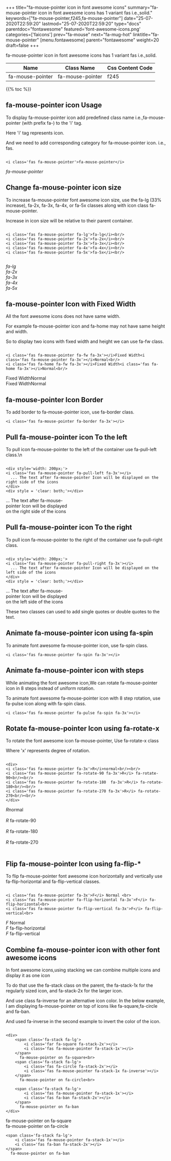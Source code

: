 +++
title="fa-mouse-pointer icon in font awesome icons"
summary="fa-mouse-pointer icon in font awesome icons has 1 variant fas i.e.,solid."
keywords=["fa-mouse-pointer,f245,fa-mouse-pointer"]
date="25-07-2020T22:59:20"
lastmod="25-07-2020T22:59:20"
type="docs"
parentdoc="fontawesome"
featured='font-awesome-icons.png'
categories=['faicons']
prev="fa-mouse"
next="fa-mug-hot"
linktitle="fa-mouse-pointer"
[menu.fontawesome]
parent="fontawesome"
weight=20
draft=false
+++


fa-mouse-pointer icon in font awesome icons has 1 variant fas i.e.,solid.

<div class='table-responsive'><table class='table'><thead><tr><th>Name</th><th>Class Name</th><th>Css Content Code</th></tr></thead><tbody><tr><td>fa-mouse-pointer</td><td>fa-mouse-pointer</td><td>f245</td></tr></tbody></table></div>


{{% toc %}}


## fa-mouse-pointer icon Usage

To display fa-mouse-pointer icon add predefined class name i.e.,fa-mouse-pointer (with prefix fa-) to the 'i' tag.

Here 'i' tag represents icon.

And we need to add corresponding category for fa-mouse-pointer icon. i.e., fas.


```

<i class='fas fa-mouse-pointer'>fa-mouse-pointer</i>
```

<i class='fas fa-mouse-pointer'>fa-mouse-pointer</i>




## Change fa-mouse-pointer icon size
To increase fa-mouse-pointer font awesome icon size, use the fa-lg (33% increase), fa-2x, fa-3x, fa-4x, or fa-5x classes along with icon class fa-mouse-pointer.

Increase in icon size will be relative to their parent container. 

```

<i class='fas fa-mouse-pointer fa-lg'>fa-lg</i><br/>
<i class='fas fa-mouse-pointer fa-2x'>fa-2x</i><br/>
<i class='fas fa-mouse-pointer fa-3x'>fa-3x</i><br/>
<i class='fas fa-mouse-pointer fa-4x'>fa-4x</i><br/>
<i class='fas fa-mouse-pointer fa-5x'>fa-5x</i><br/>
            
```

<i class='fas fa-mouse-pointer fa-lg'>fa-lg</i><br/>
<i class='fas fa-mouse-pointer fa-2x'>fa-2x</i><br/>
<i class='fas fa-mouse-pointer fa-3x'>fa-3x</i><br/>
<i class='fas fa-mouse-pointer fa-4x'>fa-4x</i><br/>
<i class='fas fa-mouse-pointer fa-5x'>fa-5x</i><br/>
            



## fa-mouse-pointer Icon with Fixed Width 

All the font awesome icons does not have same width.

For example fa-mouse-pointer icon and fa-home may not have same height and width.

So to display two icons with fixed width and height we can use fa-fw class.


```

<i class='fas fa-mouse-pointer fa-fw fa-3x'></i>Fixed Width<i class='fas fa-mouse-pointer fa-3x'></i>Normal<br/>
<i class='fas fa-home fa-fw fa-3x'></i>Fixed Width<i class='fas fa-home fa-3x'></i>Normal<br/>
```

<i class='fas fa-mouse-pointer fa-fw fa-3x'></i>Fixed Width<i class='fas fa-mouse-pointer fa-3x'></i>Normal<br/>
<i class='fas fa-home fa-fw fa-3x'></i>Fixed Width<i class='fas fa-home fa-3x'></i>Normal<br/>



## fa-mouse-pointer Icon Border 

To add border to fa-mouse-pointer icon, use fa-border class.


```
<i class='fas fa-mouse-pointer fa-border fa-3x'></i>

```
<i class='fas fa-mouse-pointer fa-border fa-3x'></i>





## Pull fa-mouse-pointer icon To the left

To pull icon fa-mouse-pointer to the left of the container use fa-pull-left class.\n

```

<div style='width: 200px;'>
<i class='fas fa-mouse-pointer fa-pull-left fa-3x'></i>
  ... The text after fa-mouse-pointer Icon will be displayed on the right side of the icons
</div>
<div style = 'clear: both;'></div>
```

<div style='width: 200px;'>
<i class='fas fa-mouse-pointer fa-pull-left fa-3x'></i>
  ... The text after fa-mouse-pointer Icon will be displayed on the right side of the icons
</div>
<div style = 'clear: both;'></div>




## Pull fa-mouse-pointer icon To the right
To pull icon fa-mouse-pointer to the right of the container use fa-pull-right class.

```

<div style='width: 200px;'>
<i class='fas fa-mouse-pointer fa-pull-right fa-3x'></i>
  ... The text after fa-mouse-pointer Icon will be displayed on the left side of the icons
</div>
<div style = 'clear: both;'></div>
```

<div style='width: 200px;'>
<i class='fas fa-mouse-pointer fa-pull-right fa-3x'></i>
  ... The text after fa-mouse-pointer Icon will be displayed on the left side of the icons
</div>
<div style = 'clear: both;'></div>

These two classes can used to add single quotes or double quotes to the text.


## Animate fa-mouse-pointer icon using fa-spin
To animate font awesome fa-mouse-pointer icon, use fa-spin class.

```
<i class='fas fa-mouse-pointer fa-spin fa-3x'></i>
```
<i class='fas fa-mouse-pointer fa-spin fa-3x'></i>




## Animate fa-mouse-pointer icon with steps
While animating the font awesome icon,We can rotate fa-mouse-pointer icon in 8 steps instead of uniform rotation.

To animate font awesome fa-mouse-pointer icon with 8 step rotation, use fa-pulse icon along with fa-spin class.


```
<i class='fas fa-mouse-pointer fa-pulse fa-spin fa-3x'></i>

```
<i class='fas fa-mouse-pointer fa-pulse fa-spin fa-3x'></i>





## Rotate fa-mouse-pointer Icon using fa-rotate-x
To rotate the font awesome icon fa-mouse-pointer, Use fa-rotate-x class

Where 'x' represents degree of rotation.


```

<div>
<i class='fas fa-mouse-pointer fa-3x'>R</i>normal<br/><br/>
<i class='fas fa-mouse-pointer fa-rotate-90 fa-3x'>R</i> fa-rotate-90<br/><br/> 
<i class='fas fa-mouse-pointer fa-rotate-180  fa-3x'>R</i> fa-rotate-180<br/><br/> 
<i class='fas fa-mouse-pointer fa-rotate-270 fa-3x'>R</i> fa-rotate-270<br/><br/>
</div>
```

<div>
<i class='fas fa-mouse-pointer fa-3x'>R</i>normal<br/><br/>
<i class='fas fa-mouse-pointer fa-rotate-90 fa-3x'>R</i> fa-rotate-90<br/><br/> 
<i class='fas fa-mouse-pointer fa-rotate-180  fa-3x'>R</i> fa-rotate-180<br/><br/> 
<i class='fas fa-mouse-pointer fa-rotate-270 fa-3x'>R</i> fa-rotate-270<br/><br/>
</div>




## Flip fa-mouse-pointer Icon using fa-flip-*
To flip fa-mouse-pointer font awesome icon horizontally and vertically use fa-flip-horizontal and fa-flip-vertical classes. 

```

<i class='fas fa-mouse-pointer fa-3x'>F</i> Normal <br>
<i class='fas fa-mouse-pointer fa-flip-horizontal fa-3x'>F</i> fa-flip-horizontal<br>
<i class='fas fa-mouse-pointer fa-flip-vertical fa-3x'>F</i> fa-flip-vertical<br>
```

<i class='fas fa-mouse-pointer fa-3x'>F</i> Normal <br>
<i class='fas fa-mouse-pointer fa-flip-horizontal fa-3x'>F</i> fa-flip-horizontal<br>
<i class='fas fa-mouse-pointer fa-flip-vertical fa-3x'>F</i> fa-flip-vertical<br>




## Combine fa-mouse-pointer icon with other font awesome icons
In font awesome icons,using stacking we can combine multiple icons and display it as one icon 

To do that use the fa-stack class on the parent, the fa-stack-1x for the regularly sized icon, and fa-stack-2x for the larger icon.

And use class fa-inverse for an alternative icon color. 
In the below example, I am displaying fa-mouse-pointer on top of icons like fa-square,fa-circle and fa-ban.

And used fa-inverse in the second example to invert the color of the icon.

```

<div>
    <span class='fa-stack fa-lg'>
        <i class='far fa-square fa-stack-2x'></i>
        <i class='fas fa-mouse-pointer fa-stack-1x'></i>
    </span>
      fa-mouse-pointer on fa-square<br>
    <span class='fa-stack fa-lg'>
        <i class='fas fa-circle fa-stack-2x'></i>
        <i class='fas fa-mouse-pointer fa-stack-1x fa-inverse'></i>
    </span>
      fa-mouse-pointer on fa-circle<br>

    <span class='fa-stack fa-lg'>
        <i class='fas fa-mouse-pointer fa-stack-1x'></i>
        <i class='fas fa-ban fa-stack-2x'></i>
    </span>
      fa-mouse-pointer on fa-ban
</div>
```

<div>
    <span class='fa-stack fa-lg'>
        <i class='far fa-square fa-stack-2x'></i>
        <i class='fas fa-mouse-pointer fa-stack-1x'></i>
    </span>
      fa-mouse-pointer on fa-square<br>
    <span class='fa-stack fa-lg'>
        <i class='fas fa-circle fa-stack-2x'></i>
        <i class='fas fa-mouse-pointer fa-stack-1x fa-inverse'></i>
    </span>
      fa-mouse-pointer on fa-circle<br>

    <span class='fa-stack fa-lg'>
        <i class='fas fa-mouse-pointer fa-stack-1x'></i>
        <i class='fas fa-ban fa-stack-2x'></i>
    </span>
      fa-mouse-pointer on fa-ban
</div>







